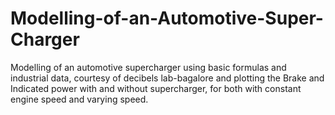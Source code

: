 # Modelling-of-an-Automotive-Super-Charger
Modelling of an automotive supercharger using basic formulas and industrial data, courtesy of decibels lab-bagalore and plotting the Brake and Indicated power with and without supercharger, for both with constant engine speed and varying speed.
